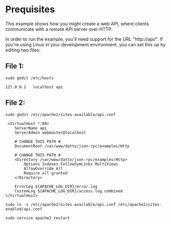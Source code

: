 # Prequisites

This example shows how you might create a web API, where clients communicate
with a remote API server over HTTP.

In order to run the example, you'll need support for the URL "http://api/".
If you're using Linux in your development environment, you can set this up
by editing two files:

## File 1:

`sudo gedit /etc/hosts`
```
127.0.0.1   localhost api
```

## File 2:

`sudo gedit /etc/apache2/sites-available/api.conf`
```
 <VirtualHost *:80>
	ServerName api
	ServerAdmin webmaster@localhost

	# CHANGE THIS PATH #
	DocumentRoot /var/www/datto/json-rpc/examples/Http

	# CHANGE THIS PATH #
	<Directory /var/www/datto/json-rpc/examples/Http>
		Options Indexes FollowSymLinks MultiViews
		AllowOverride All
		Require all granted
	</Directory>

	ErrorLog ${APACHE_LOG_DIR}/error.log
	CustomLog ${APACHE_LOG_DIR}/access.log combined
</VirtualHost>
```

`sudo ln -s /etc/apache2/sites-available/api.conf /etc/apache2/sites-enabled/api.conf`

`sudo service apache2 restart`
